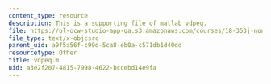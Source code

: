 ```yaml
---
content_type: resource
description: This is a supporting file of matlab vdpeq.
file: https://ol-ocw-studio-app-qa.s3.amazonaws.com/courses/18-353j-nonlinear-dynamics-i-chaos-fall-2012/a3e2f207481579984622bccebd14e9fa_vdpeq.m
file_type: text/x-objcsrc
parent_uid: a9f5a56f-c99d-5ca8-eb0a-c571db1d40dd
resourcetype: Other
title: vdpeq.m
uid: a3e2f207-4815-7998-4622-bccebd14e9fa
---
```

